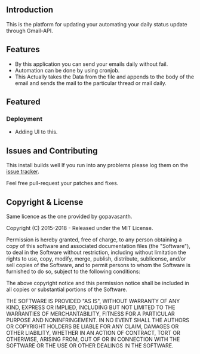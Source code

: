 ## Introduction
This is the platform for updating your automating your daily status update through Gmail-API.

## Features

* By this application you can send your emails daily without fail.
* Automation can be done by using cronjob.
* This Actually takes the Data from the file and appends to the body of the email and sends the mail to the particular thread or mail daily.


## Featured

### Deployment

* Adding UI to this.

## Issues and Contributing

This install builds well If you run into any problems
please log them on the [issue tracker](https://github.com/gopavasanth/Gmail-Api/issues).

Feel free pull-request your patches and fixes.

## Copyright & License

Same licence as the one provided by gopavasanth. 

Copyright (C) 2015-2018 - Released under the MIT License.

Permission is hereby granted, free of charge, to any person obtaining a copy of this software and associated documentation files (the "Software"), to deal in the Software without restriction, including without limitation the rights to use, copy, modify, merge, publish, distribute, sublicense, and/or sell copies of the Software, and to permit persons to whom the Software is furnished to do so, subject to the following conditions:

The above copyright notice and this permission notice shall be included in all copies or substantial portions of the Software.

THE SOFTWARE IS PROVIDED "AS IS", WITHOUT WARRANTY OF ANY KIND, EXPRESS OR IMPLIED, INCLUDING BUT NOT LIMITED TO THE WARRANTIES OF MERCHANTABILITY, FITNESS FOR A PARTICULAR PURPOSE AND
NONINFRINGEMENT. IN NO EVENT SHALL THE AUTHORS OR COPYRIGHT HOLDERS BE LIABLE FOR ANY CLAIM, DAMAGES OR OTHER LIABILITY, WHETHER IN AN ACTION OF CONTRACT, TORT OR OTHERWISE, ARISING FROM, OUT OF OR IN CONNECTION WITH THE SOFTWARE OR THE USE OR OTHER DEALINGS IN THE SOFTWARE.
